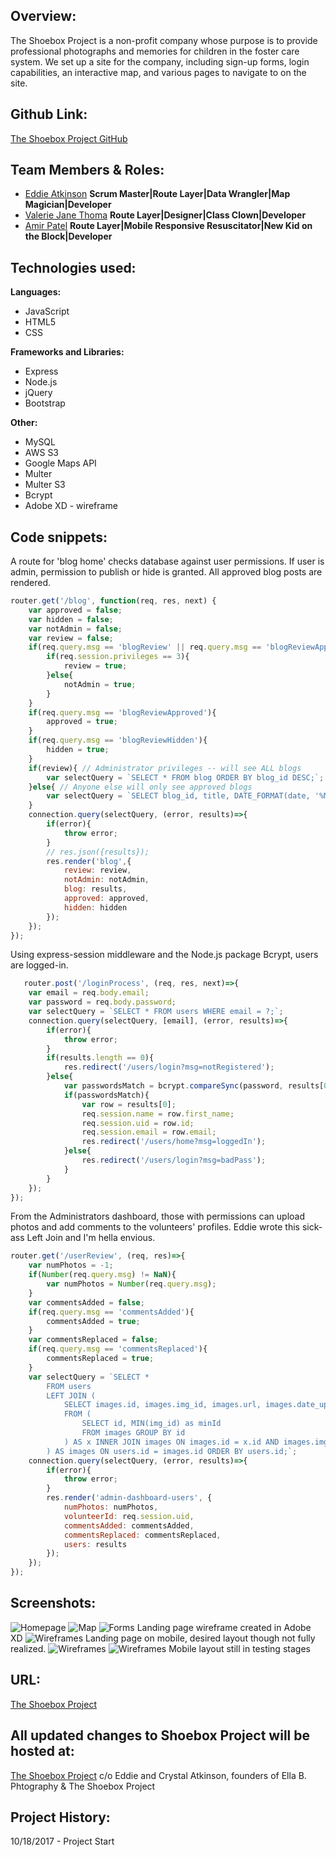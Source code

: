 ## Overview:
The Shoebox Project is a non-profit company whose purpose is to provide professional photographs and memories for children in the foster care system. We set up a site for the company, including sign-up forms, login capabilities, an interactive map, and various pages to navigate to on the site.


## Github Link:
[The Shoebox Project GitHub](https://github.com/ValerieThoma/baby-unicorns)

## Team Members & Roles:
* [Eddie Atkinson](https://github.com/eddieatkinson)
**Scrum Master|Route Layer|Data Wrangler|Map Magician|Developer**
* [Valerie Jane Thoma](https://github.com/ValerieThoma)
**Route Layer|Designer|Class Clown|Developer**
* [Amir Patel](https://github.com/Amirpatel89)
**Route Layer|Mobile Responsive Resuscitator|New Kid on the Block|Developer**


## Technologies used:
**Languages:**
* JavaScript
* HTML5
* CSS

**Frameworks and Libraries:**
* Express
* Node.js
* jQuery
* Bootstrap

**Other:**
* MySQL
* AWS S3
* Google Maps API
* Multer
* Multer S3
* Bcrypt
* Adobe XD - wireframe


## Code snippets:
A route for 'blog home' checks database against user permissions. If user is admin, permission to publish or hide is granted. All approved blog posts are rendered.
``` javascript
router.get('/blog', function(req, res, next) {
    var approved = false;
    var hidden = false;
    var notAdmin = false;
    var review = false;
    if(req.query.msg == 'blogReview' || req.query.msg == 'blogReviewApproved' || req.query.msg == 'blogReviewHidden'){
        if(req.session.privileges == 3){
            review = true;
        }else{
            notAdmin = true;
        }
    }
    if(req.query.msg == 'blogReviewApproved'){
        approved = true;
    }
    if(req.query.msg == 'blogReviewHidden'){
        hidden = true;
    }
    if(review){ // Administrator privileges -- will see ALL blogs
        var selectQuery = `SELECT * FROM blog ORDER BY blog_id DESC;`;
    }else{ // Anyone else will only see approved blogs
        var selectQuery = `SELECT blog_id, title, DATE_FORMAT(date, '%M %D\, %Y') as date, body, name, approved FROM blog WHERE approved = "yes" ORDER BY blog_id DESC;`;
    }
    connection.query(selectQuery, (error, results)=>{
        if(error){
            throw error;
        }
        // res.json({results});
        res.render('blog',{
            review: review,
            notAdmin: notAdmin,
            blog: results,
            approved: approved,
            hidden: hidden
        });    
    });
});
```
Using express-session middleware and the Node.js package Bcrypt, users are logged-in.  
``` javascript
   router.post('/loginProcess', (req, res, next)=>{
    var email = req.body.email;
    var password = req.body.password;
    var selectQuery = `SELECT * FROM users WHERE email = ?;`;
    connection.query(selectQuery, [email], (error, results)=>{
        if(error){
            throw error;
        }
        if(results.length == 0){
            res.redirect('/users/login?msg=notRegistered');
        }else{
            var passwordsMatch = bcrypt.compareSync(password, results[0].password);
            if(passwordsMatch){
                var row = results[0];
                req.session.name = row.first_name;
                req.session.uid = row.id;
                req.session.email = row.email;
                res.redirect('/users/home?msg=loggedIn');
            }else{
                res.redirect('/users/login?msg=badPass');
            }
        }
    });
});
```
From the Administrators dashboard, those with permissions can upload photos and add comments to the volunteers' profiles. Eddie wrote this sick-ass Left Join and I'm hella envious.  
``` javascript
router.get('/userReview', (req, res)=>{
    var numPhotos = -1;
    if(Number(req.query.msg) != NaN){
        var numPhotos = Number(req.query.msg);
    }
    var commentsAdded = false;
    if(req.query.msg == 'commentsAdded'){
        commentsAdded = true;
    }
    var commentsReplaced = false;
    if(req.query.msg == 'commentsReplaced'){
        commentsReplaced = true;
    }
    var selectQuery = `SELECT * 
        FROM users
        LEFT JOIN (
            SELECT images.id, images.img_id, images.url, images.date_uploaded, images.vol_id
            FROM (
                SELECT id, MIN(img_id) as minId 
                FROM images GROUP BY id
            ) AS x INNER JOIN images ON images.id = x.id AND images.img_id = x.minId
        ) AS images ON users.id = images.id ORDER BY users.id;`;
    connection.query(selectQuery, (error, results)=>{
        if(error){
            throw error;
        }
        res.render('admin-dashboard-users', {
            numPhotos: numPhotos,
            volunteerId: req.session.uid,
            commentsAdded: commentsAdded,
            commentsReplaced: commentsReplaced,
            users: results
        });
    });
});

```
## Screenshots:
![Homepage](public/images/screen-shots/mobile-home.jpg)
![Map](public/images/screen-shots/map.png)
![Forms](public/images/screen-shots/volunteer_form.jpg)
Landing page wireframe created in Adobe XD
![Wireframes](public/images/screen-shots/LandingPageWeb1920.png)
Landing page on mobile, desired layout though not fully realized. 
![Wireframes](public/images/screen-shots/iPhone67.png)
![Wireframes](public/images/screen-shots/landing_page_small.png)
Mobile layout still in testing stages

## URL:
[The Shoebox Project](https://www.shoeboxproject.valeriethoma.com)

## All updated changes to Shoebox Project will be hosted at:
[The Shoebox Project](https://myshoeboxproject.org) 
c/o Eddie and Crystal Atkinson, founders of Ella B. Phtography & The Shoebox Project 

## Project History:
10/18/2017 - Project Start